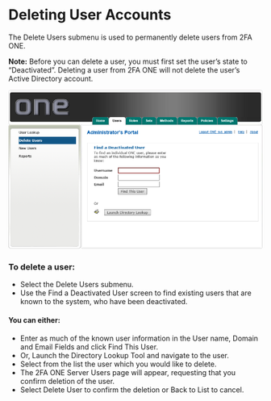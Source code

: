# Deleting User Accounts

The Delete Users submenu is used to permanently delete users from 2FA ONE.

**Note:** Before you can delete a user, you must first set the user’s state to “Deactivated”. Deleting a user from 2FA ONE will not delete the user’s Active Directory account.

![Delete Users](images/deleteUsers.png)

### To delete a user:
* Select the Delete Users submenu.
* Use the Find a Deactivated User screen to find existing users that are known to the system, who have been deactivated. 

#### You can either:
* Enter as much of the known user information in the User name, Domain and Email Fields and click Find This User.
* Or, Launch the Directory Lookup Tool and navigate to the user.
* Select from the list the user which you would like to delete.
* The 2FA ONE Server Users page will appear, requesting that you confirm deletion of the user. 
* Select Delete User to confirm the deletion or Back to List to cancel.


